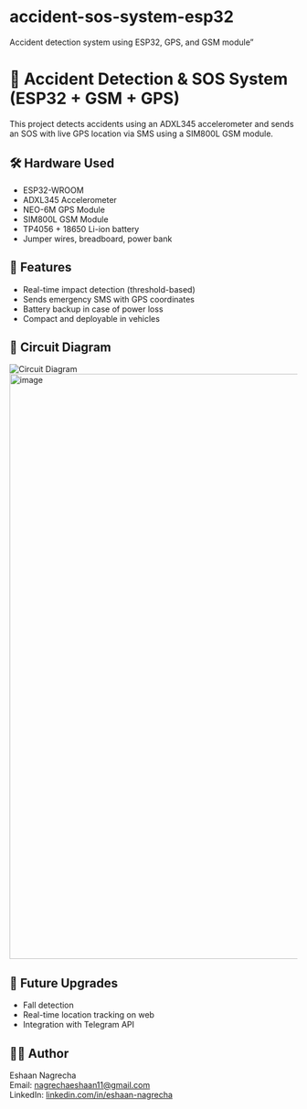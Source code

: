 # accident-sos-system-esp32
Accident detection system using ESP32, GPS, and GSM module”
# 🚨 Accident Detection & SOS System (ESP32 + GSM + GPS)

This project detects accidents using an ADXL345 accelerometer and sends an SOS with live GPS location via SMS using a SIM800L GSM module.

## 🛠 Hardware Used
- ESP32-WROOM
- ADXL345 Accelerometer
- NEO-6M GPS Module
- SIM800L GSM Module
- TP4056 + 18650 Li-ion battery
- Jumper wires, breadboard, power bank

## 🧠 Features
- Real-time impact detection (threshold-based)
- Sends emergency SMS with GPS coordinates
- Battery backup in case of power loss
- Compact and deployable in vehicles

## 📐 Circuit Diagram
![Circuit Diagram](circuit_diagram.jpg)
<img width="1536" height="1024" alt="image" src="https://github.com/user-attachments/assets/371e8df1-d2f7-461b-83e2-0b6cc3a444ac" />

## 🔄 Future Upgrades
- Fall detection
- Real-time location tracking on web
- Integration with Telegram API

## 👨‍💻 Author
Eshaan Nagrecha  
Email: nagrechaeshaan11@gmail.com  
LinkedIn: [linkedin.com/in/eshaan-nagrecha](https://linkedin.com/in/eshaan-nagrecha)
